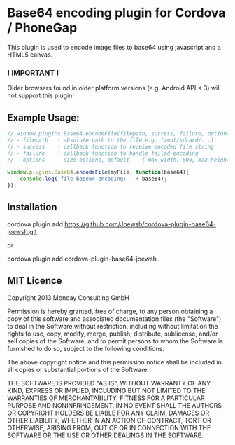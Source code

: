 
Base64 encoding plugin for Cordova / PhoneGap
======================================================

This plugin is used to encode image files to base64 using javascript and a HTML5 canvas.

### ! IMPORTANT ! ###
Older browsers found in older platform versions (e.g. Android API < 3) will not support this plugin!

## Example Usage: 

```js
// window.plugins.Base64.encodeFile(filepath, success, failure, options);
// - filepath 	- absolute path to the file e.g. (/mnt/sdcard/...)
// - success 	- callback function to receive encoded file string
// - failure    - callback function to handle failed encoding
// - options    - size options, default -  { max_width: 800, max_height: 600 }

window.plugins.Base64.encodeFile(myFile, function(base64){
	console.log('file base64 encoding: ' + base64);
});
```

## Installation 

cordova plugin add https://github.com/Joewsh/cordova-plugin-base64-joewsh.git

or 

cordova plugin add cordova-plugin-base64-joewsh

## MIT Licence

Copyright 2013 Monday Consulting GmbH

Permission is hereby granted, free of charge, to any person obtaining
a copy of this software and associated documentation files (the
"Software"), to deal in the Software without restriction, including
without limitation the rights to use, copy, modify, merge, publish,
distribute, sublicense, and/or sell copies of the Software, and to
permit persons to whom the Software is furnished to do so, subject to
the following conditions:

The above copyright notice and this permission notice shall be
included in all copies or substantial portions of the Software.

THE SOFTWARE IS PROVIDED "AS IS", WITHOUT WARRANTY OF ANY KIND,
EXPRESS OR IMPLIED, INCLUDING BUT NOT LIMITED TO THE WARRANTIES OF
MERCHANTABILITY, FITNESS FOR A PARTICULAR PURPOSE AND
NONINFRINGEMENT. IN NO EVENT SHALL THE AUTHORS OR COPYRIGHT HOLDERS BE
LIABLE FOR ANY CLAIM, DAMAGES OR OTHER LIABILITY, WHETHER IN AN ACTION
OF CONTRACT, TORT OR OTHERWISE, ARISING FROM, OUT OF OR IN CONNECTION
WITH THE SOFTWARE OR THE USE OR OTHER DEALINGS IN THE SOFTWARE.
